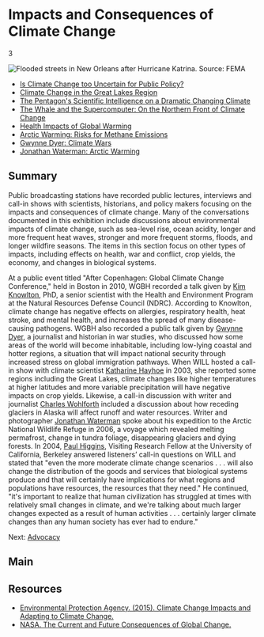 # Impacts and Consequences of Climate Change

3

![Flooded streets in New Orleans after Hurricane Katrina. Source: FEMA](https://s3.amazonaws.com/americanarchive.org/exhibits/ClimateChange_Section1_Impacts.jpg "Flooded streets in New Orleans after Hurricane Katrina. Source: FEMA")

-	[Is Climate Change too Uncertain for Public Policy?](/catalog/cpb-aacip_16-6t0gt5fq8c)
-	[Climate Change in the Great Lakes Region](/catalog/cpb-aacip_16-1z41r6n955)
-	[The Pentagon's Scientific Intelligence on a Dramatic Changing Climate](/catalog/cpb-aacip_16-6t0gt5fq9p)
-	[The Whale and the Supercomputer: On the Northern Front of Climate Change](/catalog/cpb-aacip_16-bv79s1kz48)
-	[Health Impacts of Global Warming](/catalog/cpb-aacip_15-w37kp7v462)
-	[Arctic Warming: Risks for Methane Emissions](/catalog/cpb-aacip_15-dj58c9rc1j)
-	[Gwynne Dyer: Climate Wars](/catalog/cpb-aacip_15-n00zp3w741)
-	[Jonathan Waterman: Arctic Warming](/catalog/cpb-aacip_15-3t9d50fw80)

## Summary

Public broadcasting stations have recorded public lectures, interviews and call-in shows with scientists, historians, and policy makers focusing on the impacts and consequences of climate change. Many of the conversations documented in this exhibition include discussions about environmental impacts of climate change, such as sea-level rise, ocean acidity, longer and more frequent heat waves, stronger and more frequent storms, floods, and longer wildfire seasons. The items in this section focus on other types of impacts, including effects on health, war and conflict, crop yields, the economy, and changes in biological systems. 

At a public event titled "After Copenhagen: Global Climate Change Conference," held in Boston in 2010, WGBH recorded a talk given by [Kim Knowlton](/catalog/cpb-aacip_15-w37kp7v462), PhD, a senior scientist with the Health and Environment Program at the Natural Resources Defense Council (NDRC). According to Knowlton, climate change has negative effects on allergies, respiratory health, heat stroke, and mental health, and increases the spread of many disease-causing pathogens. WGBH also recorded a public talk given by [Gwynne Dyer](/catalog/cpb-aacip_15-n00zp3w741), a journalist and historian in war studies, who discussed how some areas of the world will become inhabitable, including low-lying coastal and hotter regions, a situation that will impact national security through increased stress on global immigration pathways. When WILL hosted a call-in show with climate scientist [Katharine Hayhoe](/catalog/cpb-aacip_16-1z41r6n955) in 2003, she reported some regions including the Great Lakes, climate changes like higher temperatures at higher latitudes and more variable precipitation will have negative impacts on crop yields. Likewise, a call-in discussion with writer and journalist [Charles Wohlforth](/catalog/cpb-aacip_16-bv79s1kz48) included a discussion about how receding glaciers in Alaska will affect runoff and water resources. Writer and photographer [Jonathan Waterman](/catalog/cpb-aacip_15-3t9d50fw80) spoke about his expedition to the Arctic National Wildlife Refuge in 2006, a voyage which revealed melting permafrost, change in tundra foliage, disappearing glaciers and dying forests. In 2004, [Paul Higgins](/catalog/cpb-aacip_16-6t0gt5fq8c), Visiting Research Fellow at the University of California, Berkeley answered listeners’ call-in questions on WILL and stated that "even the more moderate climate change scenarios . . . will also change the distribution of the goods and services that biological systems produce and that will certainly have implications for what regions and populations have resources, the resources that they need." He continued, "it's important to realize that human civilization has struggled at times with relatively small changes in climate, and we're talking about much larger changes expected as a result of human activities . . . certainly larger climate changes than any human society has ever had to endure."

Next: [Advocacy](advocacy)

## Main

## Resources

- [Environmental Protection Agency. (2015). Climate Change Impacts and Adapting to Climate Change.](http://www.epa.gov/climatechange/impacts-adaptation/)
- [NASA. The Current and Future Consequences of Global Change.](http://climate.nasa.gov/effects/)

